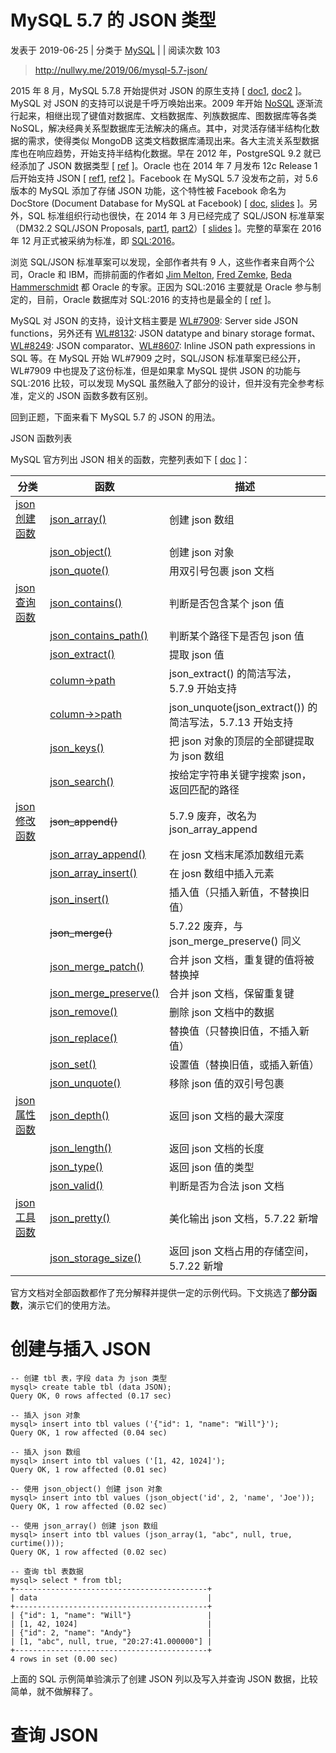 # MySQL 5.7 的 JSON 类型

 发表于 2019-06-25 |  分类于 [MySQL](http://nullwy.me/categories/MySQL/) |  |  阅读次数 103

> http://nullwy.me/2019/06/mysql-5.7-json/

2015 年 8 月，MySQL 5.7.8 开始提供对 JSON 的原生支持 [ [doc1](http://dev.mysql.com/doc/refman/5.7/en/mysql-nutshell.html), [doc2](https://dev.mysql.com/doc/refman/5.7/en/json.html) ]。MySQL 对 JSON 的支持可以说是千呼万唤始出来。2009 年开始 [NoSQL](https://en.wikipedia.org/wiki/NoSQL) 逐渐流行起来，相继出现了键值对数据库、文档数据库、列族数据库、图数据库等各类 NoSQL，解决经典关系型数据库无法解决的痛点。其中，对灵活存储半结构化数据的需求，使得类似 MongoDB 这类文档数据库涌现出来。各大主流关系型数据库也在响应趋势，开始支持半结构化数据。早在 2012 年，PostgreSQL 9.2 就已经添加了 JSON 数据类型 [ [ref](https://www.postgresql.org/about/news/1415/) ]。Oracle 也在 2014 年 7 月发布 12c Release 1 后开始支持 JSON [ [ref1](https://oracle-base.com/articles/12c/json-support-in-oracle-database-12cr1), [ref2](https://docs.oracle.com/database/121/NEWFT/chapter12102.htm#NEWFT505) ]。Facebook 在 MySQL 5.7 没发布之前，对 5.6 版本的 MySQL 添加了存储 JSON 功能，这个特性被 Facebook 命名为 DocStore (Document Database for MySQL at Facebook) [ [doc](https://github.com/facebook/mysql-5.6/wiki/Document-column-type-%5BDeprecated%5D), [slides](https://web.archive.org/web/20161022061349/https://www.percona.com/live/mysql-conference-2015/sites/default/files/slides/Facebook%20DocStore%20Percona%202015.pdf) ]。另外，SQL 标准组织行动也很快，在 2014 年 3 月已经完成了 SQL/JSON 标准草案（DM32.2 SQL/JSON Proposals, [part1](https://www.wiscorp.com/pub/DM32.2-2014-00024R1_JSON-SQL-Proposal-1.pdf), [part2](https://www.wiscorp.com/pub/DM32.2-2014-00025r1-sql-json-part-2.pdf)）[ [slides](https://web.archive.org/web/20150919002536/http://jtc1bigdatasg.nist.gov/_workshop/08_SQL_Support_for_JSON_abstract.pdf) ]。完整的草案在 2016 年 12 月正式被采纳为标准，即 [SQL:2016](https://en.wikipedia.org/wiki/SQL:2016)。

浏览 SQL/JSON 标准草案可以发现，全部作者共有 9 人，这些作者来自两个公司，Oracle 和 IBM，而排前面的作者如 [Jim Melton](https://www.linkedin.com/in/jimmelton/), [Fred Zemke](https://www.linkedin.com/in/fred-zemke-5890b25/), [Beda Hammerschmidt](https://www.linkedin.com/in/beda-christoph-hammerschmidt-5aa6b81/) 都 Oracle 的专家。正因为 SQL:2016 主要就是 Oracle 参与制定的，目前，Oracle 数据库对 SQL:2016 的支持也是最全的 [ [ref](https://modern-sql.com/blog/2017-06/whats-new-in-sql-2016) ]。

MySQL 对 JSON 的支持，设计文档主要是 [WL#7909](https://dev.mysql.com/worklog/task/?id=7909): Server side JSON functions，另外还有 [WL#8132](https://dev.mysql.com/worklog/task/?id=8132): JSON datatype and binary storage format、[WL#8249](https://dev.mysql.com/worklog/task/?id=8249): JSON comparator、[WL#8607](https://dev.mysql.com/worklog/task/?id=8607): Inline JSON path expressions in SQL 等。在 MySQL 开始 WL#7909 之时，SQL/JSON 标准草案已经公开，WL#7909 中也提及了这份标准，但是如果拿 MySQL 提供 JSON 的功能与 SQL:2016 比较，可以发现 MySQL 虽然融入了部分的设计，但并没有完全参考标准，定义的 JSON 函数多数有区别。

回到正题，下面来看下 MySQL 5.7 的 JSON 的用法。

 JSON 函数列表

MySQL 官方列出 JSON 相关的函数，完整列表如下 [ [doc](https://dev.mysql.com/doc/refman/5.7/en/json-function-reference.html) ]：

| 分类                                                         | 函数                                                         | 描述                                                     |
| ------------------------------------------------------------ | ------------------------------------------------------------ | -------------------------------------------------------- |
| [json 创建函数](http://dev.mysql.com/doc/refman/5.7/en/json-creation-functions.html) | [json_array()](http://dev.mysql.com/doc/refman/5.7/en/json-creation-functions.html#function_json-array) | 创建 json 数组                                           |
|                                                              | [json_object()](http://dev.mysql.com/doc/refman/5.7/en/json-creation-functions.html#function_json-object) | 创建 json 对象                                           |
|                                                              | [json_quote()](http://dev.mysql.com/doc/refman/5.7/en/json-creation-functions.html#function_json-quote) | 用双引号包裹 json 文档                                   |
| [json 查询函数](http://dev.mysql.com/doc/refman/5.7/en/json-search-functions.html) | [json_contains()](http://dev.mysql.com/doc/refman/5.7/en/json-search-functions.html#function_json-contains) | 判断是否包含某个 json 值                                 |
|                                                              | [json_contains_path()](http://dev.mysql.com/doc/refman/5.7/en/json-search-functions.html#function_json-contains-path) | 判断某个路径下是否包 json 值                             |
|                                                              | [json_extract()](http://dev.mysql.com/doc/refman/5.7/en/json-search-functions.html#function_json-extract) | 提取 json 值                                             |
|                                                              | [column->path](http://dev.mysql.com/doc/refman/5.7/en/json-search-functions.html#operator_json-column-path) | json_extract() 的简洁写法，5.7.9 开始支持                |
|                                                              | [column->>path](http://dev.mysql.com/doc/refman/5.7/en/json-search-functions.html#operator_json-inline-path) | json_unquote(json_extract()) 的简洁写法，5.7.13 开始支持 |
|                                                              | [json_keys()](http://dev.mysql.com/doc/refman/5.7/en/json-search-functions.html#function_json-keys) | 把 json 对象的顶层的全部键提取为 json 数组               |
|                                                              | [json_search()](http://dev.mysql.com/doc/refman/5.7/en/json-search-functions.html#function_json-search) | 按给定字符串关键字搜索 json，返回匹配的路径              |
| [json 修改函数](http://dev.mysql.com/doc/refman/5.7/en/json-modification-functions.html) | ~~json_append()~~                                            | 5.7.9 废弃，改名为 json_array_append                     |
|                                                              | [json_array_append()](http://dev.mysql.com/doc/refman/5.7/en/json-modification-functions.html#function_json-array-append) | 在 josn 文档末尾添加数组元素                             |
|                                                              | [json_array_insert()](http://dev.mysql.com/doc/refman/5.7/en/json-modification-functions.html#function_json-array-insert) | 在 josn 数组中插入元素                                   |
|                                                              | [json_insert()](http://dev.mysql.com/doc/refman/5.7/en/json-modification-functions.html#function_json-insert) | 插入值（只插入新值，不替换旧值）                         |
|                                                              | ~~json_merge()~~                                             | 5.7.22 废弃，与 json_merge_preserve() 同义               |
|                                                              | [json_merge_patch()](http://dev.mysql.com/doc/refman/5.7/en/json-modification-functions.html#function_json-merge-patch) | 合并 json 文档，重复键的值将被替换掉                     |
|                                                              | [json_merge_preserve()](http://dev.mysql.com/doc/refman/5.7/en/json-modification-functions.html#function_json-merge-preserve) | 合并 json 文档，保留重复键                               |
|                                                              | [json_remove()](http://dev.mysql.com/doc/refman/5.7/en/json-modification-functions.html#function_json-remove) | 删除 json 文档中的数据                                   |
|                                                              | [json_replace()](http://dev.mysql.com/doc/refman/5.7/en/json-modification-functions.html#function_json-replace) | 替换值（只替换旧值，不插入新值）                         |
|                                                              | [json_set()](http://dev.mysql.com/doc/refman/5.7/en/json-modification-functions.html#function_json-set) | 设置值（替换旧值，或插入新值）                           |
|                                                              | [json_unquote()](http://dev.mysql.com/doc/refman/5.7/en/json-modification-functions.html#function_json-unquote) | 移除 json 值的双引号包裹                                 |
| [json 属性函数](http://dev.mysql.com/doc/refman/5.7/en/json-attribute-functions.html) | [json_depth()](http://dev.mysql.com/doc/refman/5.7/en/json-attribute-functions.html#function_json-depth) | 返回 json 文档的最大深度                                 |
|                                                              | [json_length()](http://dev.mysql.com/doc/refman/5.7/en/json-attribute-functions.html#function_json-length) | 返回 json 文档的长度                                     |
|                                                              | [json_type()](http://dev.mysql.com/doc/refman/5.7/en/json-attribute-functions.html#function_json-type) | 返回 json 值的类型                                       |
|                                                              | [json_valid()](http://dev.mysql.com/doc/refman/5.7/en/json-attribute-functions.html#function_json-valid) | 判断是否为合法 json 文档                                 |
| [json 工具函数](https://dev.mysql.com/doc/refman/5.7/en/json-utility-functions.html) | [json_pretty()](https://dev.mysql.com/doc/refman/5.7/en/json-utility-functions.html#function_json-pretty) | 美化输出 json 文档，5.7.22 新增                          |
|                                                              | [json_storage_size()](https://dev.mysql.com/doc/refman/5.7/en/json-utility-functions.html#function_json-storage-size) | 返回 json 文档占用的存储空间，5.7.22 新增                |

官方文档对全部函数都作了充分解释并提供一定的示例代码。下文挑选了**部分函数**，演示它们的使用方法。

# 创建与插入 JSON

```
-- 创建 tbl 表，字段 data 为 json 类型
mysql> create table tbl (data JSON);
Query OK, 0 rows affected (0.17 sec)

-- 插入 json 对象
mysql> insert into tbl values ('{"id": 1, "name": "Will"}');
Query OK, 1 row affected (0.04 sec)

-- 插入 json 数组
mysql> insert into tbl values ('[1, 42, 1024]');
Query OK, 1 row affected (0.01 sec) 

-- 使用 json_object() 创建 json 对象
mysql> insert into tbl values (json_object('id', 2, 'name', 'Joe'));
Query OK, 1 row affected (0.02 sec)

-- 使用 json_array() 创建 json 数组
mysql> insert into tbl values (json_array(1, "abc", null, true, curtime()));
Query OK, 1 row affected (0.02 sec)

-- 查询 tbl 表数据
mysql> select * from tbl;
+-------------------------------------------+
| data                                      |
+-------------------------------------------+
| {"id": 1, "name": "Will"}                 |
| [1, 42, 1024]                             |
| {"id": 2, "name": "Andy"}                 |
| [1, "abc", null, true, "20:27:41.000000"] |
+-------------------------------------------+
4 rows in set (0.00 sec)
```

上面的 SQL 示例简单验演示了创建 JSON 列以及写入并查询 JSON 数据，比较简单，就不做解释了。

# 查询 JSON


